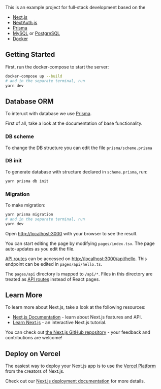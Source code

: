 This is an example project for full-stack development based on the
- [Next.js](https://nextjs.org/)
- [NextAuth.js](https://next-auth.js.org/)
- [Prisma](https://www.prisma.io/)
- [MySQL](https://www.mysql.com/) or [PostgreSQL](https://www.postgresql.org/)
- [Docker](https://www.docker.com/)



## Getting Started

First, run the docker-compose to start the server:

```bash
docker-compose up --build
# and in the separate terminal, run
yarn dev
```

## Database ORM

To interuct with database we use [Prisma](https://www.prisma.io/).

First of all, take a look at the documentation of base functionality.

### DB scheme

To change the DB structure you can edit the file `prisma/scheme.prisma`

### DB init

To generate database with structure declared in `scheme.prisma`, run:

```bash
yarn prisma db init

```

### Migration

To make migration:

```bash
yarn prisma migration
# and in the separate terminal, run
yarn dev
```

Open [http://localhost:3000](http://localhost:3000) with your browser to see the result.

You can start editing the page by modifying `pages/index.tsx`. The page auto-updates as you edit the file.

[API routes](https://nextjs.org/docs/api-routes/introduction) can be accessed on [http://localhost:3000/api/hello](http://localhost:3000/api/hello). This endpoint can be edited in `pages/api/hello.ts`.

The `pages/api` directory is mapped to `/api/*`. Files in this directory are treated as [API routes](https://nextjs.org/docs/api-routes/introduction) instead of React pages.

## Learn More

To learn more about Next.js, take a look at the following resources:

- [Next.js Documentation](https://nextjs.org/docs) - learn about Next.js features and API.
- [Learn Next.js](https://nextjs.org/learn) - an interactive Next.js tutorial.

You can check out [the Next.js GitHub repository](https://github.com/vercel/next.js/) - your feedback and contributions are welcome!

## Deploy on Vercel

The easiest way to deploy your Next.js app is to use the [Vercel Platform](https://vercel.com/new?utm_medium=default-template&filter=next.js&utm_source=create-next-app&utm_campaign=create-next-app-readme) from the creators of Next.js.

Check out our [Next.js deployment documentation](https://nextjs.org/docs/deployment) for more details.
